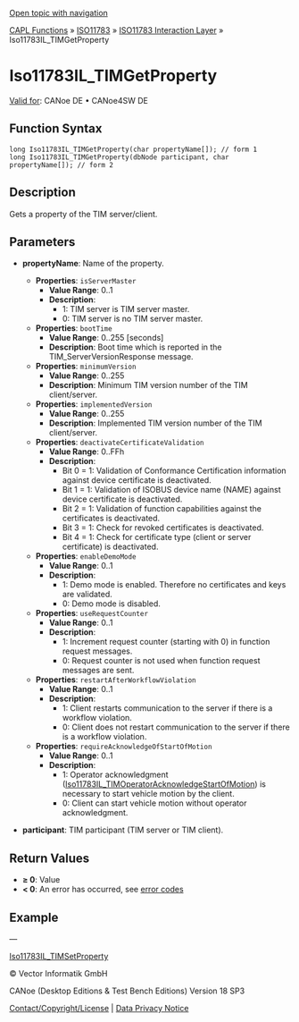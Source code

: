 [Open topic with navigation](../../../../../../CANoeDEFamily.htm#Topics/CAPLFunctions/ISO11783/ISOInteractionLayer/Functions/CAPLfunctionIso11783ILtimGetProperty.md)

[CAPL Functions](../../../CAPLfunctions.md) » [ISO11783](../../CAPLfunctionsISO11783Overview.md) » [ISO11783 Interaction Layer](../CAPLfunctionsISOILOverview.md) » Iso11783IL_TIMGetProperty

# Iso11783IL_TIMGetProperty

[Valid for](../../../../Shared/FeatureAvailability.md): CANoe DE • CANoe4SW DE

## Function Syntax

```plaintext
long Iso11783IL_TIMGetProperty(char propertyName[]); // form 1
long Iso11783IL_TIMGetProperty(dbNode participant, char propertyName[]); // form 2
```

## Description

Gets a property of the TIM server/client.

## Parameters

- **propertyName**: Name of the property.
  - **Properties**: `isServerMaster`
    - **Value Range**: 0..1
    - **Description**: 
      - 1: TIM server is TIM server master.
      - 0: TIM server is no TIM server master.
  - **Properties**: `bootTime`
    - **Value Range**: 0..255 [seconds]
    - **Description**: Boot time which is reported in the TIM_ServerVersionResponse message.
  - **Properties**: `minimumVersion`
    - **Value Range**: 0..255
    - **Description**: Minimum TIM version number of the TIM client/server.
  - **Properties**: `implementedVersion`
    - **Value Range**: 0..255
    - **Description**: Implemented TIM version number of the TIM client/server.
  - **Properties**: `deactivateCertificateValidation`
    - **Value Range**: 0..FFh
    - **Description**: 
      - Bit 0 = 1: Validation of Conformance Certification information against device certificate is deactivated.
      - Bit 1 = 1: Validation of ISOBUS device name (NAME) against device certificate is deactivated.
      - Bit 2 = 1: Validation of function capabilities against the certificates is deactivated.
      - Bit 3 = 1: Check for revoked certificates is deactivated.
      - Bit 4 = 1: Check for certificate type (client or server certificate) is deactivated.
  - **Properties**: `enableDemoMode`
    - **Value Range**: 0..1
    - **Description**: 
      - 1: Demo mode is enabled. Therefore no certificates and keys are validated.
      - 0: Demo mode is disabled.
  - **Properties**: `useRequestCounter`
    - **Value Range**: 0..1
    - **Description**: 
      - 1: Increment request counter (starting with 0) in function request messages.
      - 0: Request counter is not used when function request messages are sent.
  - **Properties**: `restartAfterWorkflowViolation`
    - **Value Range**: 0..1
    - **Description**: 
      - 1: Client restarts communication to the server if there is a workflow violation.
      - 0: Client does not restart communication to the server if there is a workflow violation.
  - **Properties**: `requireAcknowledgeOfStartOfMotion`
    - **Value Range**: 0..1
    - **Description**: 
      - 1: Operator acknowledgment ([Iso11783IL_TIMOperatorAcknowledgeStartOfMotion](CAPLfunctionIso11783ILtimOperatorAcknowledgeStartOfMotion.md)) is necessary to start vehicle motion by the client.
      - 0: Client can start vehicle motion without operator acknowledgment.

- **participant**: TIM participant (TIM server or TIM client).

## Return Values

- **≥ 0**: Value
- **< 0**: An error has occurred, see [error codes](../../../CAPLfunctionsISOj1939ErrorCodes.md)

## Example

—

[Iso11783IL_TIMSetProperty](CAPLfunctionIso11783ILtimSetProperty.md)

© Vector Informatik GmbH

CANoe (Desktop Editions & Test Bench Editions) Version 18 SP3

[Contact/Copyright/License](../../../../Shared/ContactCopyrightLicense.md) | [Data Privacy Notice](https://www.vector.com/int/en/company/get-info/privacy-policy/)